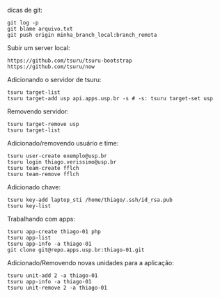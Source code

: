 dicas de git:

    git log -p
    git blame arquivo.txt
    git push origin minha_branch_local:branch_remota

Subir um server local:

    https://github.com/tsuru/tsuru-bootstrap
    https://github.com/tsuru/now

Adicionando o servidor de tsuru:

    tsuru target-list
    tsuru target-add usp api.apps.usp.br -s # -s: tsuru target-set usp
    
Removendo servidor:

    tsuru target-remove usp
    tsuru target-list
    
Adicionado/removendo usuário e time:

    tsuru user-create exemplo@usp.br
    tsuru login thiago.verissimo@usp.br
    tsuru team-create fflch
    tsuru team-remove fflch

Adicionado chave:

    tsuru key-add laptop_sti /home/thiago/.ssh/id_rsa.pub
    tsuru key-list
    
Trabalhando com apps:

    tsuru app-create thiago-01 php
    tsuru app-list
    tsuru app-info -a thiago-01
    git clone git@repo.apps.usp.br:thiago-01.git

Adicionado/Removendo novas unidades para a aplicação:

    tsuru unit-add 2 -a thiago-01
    tsuru app-info -a thiago-01
    tsuru unit-remove 2 -a thiago-01